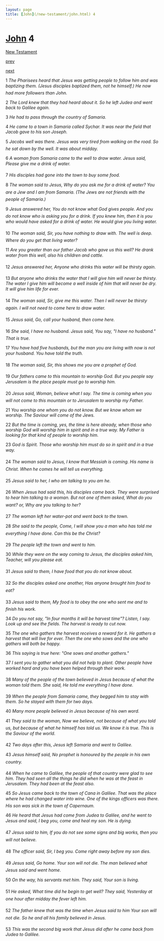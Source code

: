 ```yaml
---
layout: page
title: [John](/new-testament/john.html) 4
---
```


# [John](/new-testament/john.html) 4

[New Testament](/new-testament.html)


[prev](/new-testament/john/john-3.html)


[next](/new-testament/john/john-5.html)

1 _The Pharisees heard that Jesus was getting people to follow him and was baptizing them.  (Jesus disciples baptized them, not he himself.) He now had more followers than John._

2 _The Lord knew that they had heard about it. So he left Judea and went back to Galilee again._

3 _He had to pass through the country of Samaria._

4 _He came to a town in Samaria called Sychar. It was near the field that Jacob gave to his son Joseph._

5 _Jacobs well was there. Jesus was very tired from walking on the road. So he sat down by the well. It was about midday._

6 _A woman from Samaria came to the well to draw water. Jesus said, Please give me a drink of water._

7 _His disciples had gone into the town to buy some food._

8 _The woman said to Jesus, Why do you ask me for a drink of water? You are a Jew and I am from Samaria. (The Jews are not friends with the people of Samaria.)_

9 _Jesus answered her, You do not know what God gives people. And you do not know who is asking you for a drink. If you knew him, then it is you who would have asked for a drink of water. He would give you living water._

10 _The woman said, Sir, you have nothing to draw with. The well is deep. Where do you get that living water?_

11 _Are you greater than our father Jacob who gave us this well? He drank water from this well, also his children and cattle._

12 _Jesus answered her, Anyone who drinks this water will be thirsty again._

13 _But anyone who drinks the water that I will give him will never be thirsty. The water I give him will become a well inside of him that will never be dry. It will give him life for ever._

14 _The woman said, Sir, give me this water. Then I will never be thirsty again. I will not need to come here to draw water._

15 _Jesus said, Go, call your husband, then come here._

16 _She said, I have no husband. Jesus said, You say, "I have no husband." That is true._

17 _You have had five husbands, but the man you are living with now is not your husband.  You have told the truth._

18 _The woman said, Sir, this shows me you are a prophet of God._

19 _Our fathers came to this mountain to worship God. But you people say Jerusalem is the place people must go to worship him._

20 _Jesus said, Woman, believe what I say. The time is coming when you will not come to this mountain or to Jerusalem to worship my Father._

21 _You worship one whom you do not know. But we know whom we worship. The Saviour will come of the Jews._

22 _But the time is coming, yes, the time is here already, when those who worship God will worship him in spirit and in a true way. My Father is looking for that kind of people to worship him._

23 _God is Spirit. Those who worship him must do so in spirit and in a true way._

24 _The woman said to Jesus, I know that Messiah is coming. His name is Christ. When he comes he will tell us everything._

25 _Jesus said to her, I who am talking to you am he._

26 _When Jesus had said this, his disciples came back. They were surprised to hear him talking to a woman. But not one of them asked, What do you want? or, Why are you talking to her?_

27 _The woman left her water-pot and went back to the town._

28 _She said to the people, Come, I will show you a man who has told me everything I have done. Can this be the Christ?_

29 _The people left the town and went to him._

30 _While they were on the way coming to Jesus, the disciples asked him, Teacher, will you please eat._

31 _Jesus said to them, I have food that you do not know about._

32 _So the disciples asked one another, Has anyone brought him food to eat?_

33 _Jesus said to them, My food is to obey the one who sent me and to finish his work._

34 _Do you not say, "In four months it will be harvest time"? Listen, I say. Look up and see the fields. The harvest is ready to cut now._

35 _The one who gathers the harvest receives a reward for it. He gathers a harvest that will live for ever. Then the one who sows and the one who gathers will both be happy._

36 _This saying is true here: "One sows and another gathers."_

37 _I sent you to gather what you did not help to plant. Other people have worked hard and you have been helped through their work._

38 _Many of the people of the town believed in Jesus because of what the woman told them.  She said, He told me everything I have done._

39 _When the people from Samaria came, they begged him to stay with them. So he stayed with them for two days._

40 _Many more people believed in Jesus because of his own word._

41 _They said to the woman, Now we believe, not because of what you told us, but because of what he himself has told us. We know it is true. This is the Saviour of the world._

42 _Two days after this, Jesus left Samaria and went to Galilee._

43 _Jesus himself said, No prophet is honoured by the people in his own country._

44 _When he came to Galilee, the people of that country were glad to see him. They had seen all the things he did when he was at the feast in Jerusalem. They had been at the feast also._

45 _So Jesus came back to the town of Cana in Galilee. That was the place where he had changed water into wine. One of the kings officers was there. His son was sick in the town of Capernaum._

46 _He heard that Jesus had come from Judea to Galilee, and he went to Jesus and said, I beg you, come and heal my son. He is dying._

47 _Jesus said to him, If you do not see some signs and big works, then you will not believe._

48 _The officer said, Sir, I beg you. Come right away before my son dies._

49 _Jesus said, Go home. Your son will not die. The man believed what Jesus said and went home._

50 _On the way, his servants met him. They said, Your son is living._

51 _He asked, What time did he begin to get well? They said, Yesterday at one hour after midday the fever left him._

52 _The father knew that was the time when Jesus said to him Your son will not die. So he and all his family believed in Jesus._

53 _This was the second big work that Jesus did after he came back from Judea to Galilee._

